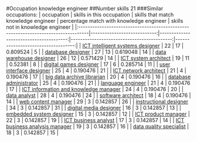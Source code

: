 #Occupation knowledge engineer
##Number skills 21
###Similar occupations:
| occupation                                                                        |   skills in this occupation |   skills that match knowledge engineer |   percentage match with knowledge engineer |   skills not in knowledge engineer |
|:----------------------------------------------------------------------------------|----------------------------:|---------------------------------------:|-------------------------------------------:|-----------------------------------:|
| [ICT intelligent systems designer](ICT_intelligent_systems_designer.md)           |                          22 |                                     17 |                                   0.809524 |                                  5 |
| [database designer](database_designer.md)                                         |                          27 |                                     13 |                                   0.619048 |                                 14 |
| [data warehouse designer](data_warehouse_designer.md)                             |                          26 |                                     12 |                                   0.571429 |                                 14 |
| [ICT system architect](ICT_system_architect.md)                                   |                          19 |                                     11 |                                   0.52381  |                                  8 |
| [digital games designer](digital_games_designer.md)                               |                          17 |                                      6 |                                   0.285714 |                                 11 |
| [user interface designer](user_interface_designer.md)                             |                          25 |                                      4 |                                   0.190476 |                                 21 |
| [ICT network architect](ICT_network_architect.md)                                 |                          21 |                                      4 |                                   0.190476 |                                 17 |
| [big data archive librarian](big_data_archive_librarian.md)                       |                          20 |                                      4 |                                   0.190476 |                                 16 |
| [database administrator](database_administrator.md)                               |                          25 |                                      4 |                                   0.190476 |                                 21 |
| [language engineer](language_engineer.md)                                         |                          21 |                                      4 |                                   0.190476 |                                 17 |
| [ICT information and knowledge manager](ICT_information_and_knowledge_manager.md) |                          24 |                                      4 |                                   0.190476 |                                 20 |
| [data analyst](data_analyst.md)                                                   |                          28 |                                      4 |                                   0.190476 |                                 24 |
| [software architect](software_architect.md)                                       |                          18 |                                      4 |                                   0.190476 |                                 14 |
| [web content manager](web_content_manager.md)                                     |                          29 |                                      3 |                                   0.142857 |                                 26 |
| [instructional designer](instructional_designer.md)                               |                          34 |                                      3 |                                   0.142857 |                                 31 |
| [digital media designer](digital_media_designer.md)                               |                          16 |                                      3 |                                   0.142857 |                                 13 |
| [embedded system designer](embedded_system_designer.md)                           |                          15 |                                      3 |                                   0.142857 |                                 12 |
| [ICT product manager](ICT_product_manager.md)                                     |                          22 |                                      3 |                                   0.142857 |                                 19 |
| [ICT business analyst](ICT_business_analyst.md)                                   |                          17 |                                      3 |                                   0.142857 |                                 14 |
| [ICT business analysis manager](ICT_business_analysis_manager.md)                 |                          19 |                                      3 |                                   0.142857 |                                 16 |
| [data quality specialist](data_quality_specialist.md)                             |                          18 |                                      3 |                                   0.142857 |                                 15 |
